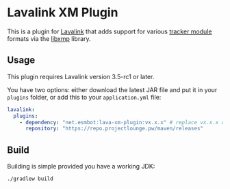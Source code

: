 # Lavalink XM Plugin
This is a plugin for [Lavalink](https://github.com/freyacodes/Lavalink) that adds support for various [tracker module](https://en.wikipedia.org/wiki/Module_file) formats via the [libxmp](https://github.com/libxmp/libxmp) library.

## Usage
This plugin requires Lavalink version 3.5-rc1 or later.

You have two options: either download the latest JAR file and put it in your `plugins` folder, or add this to your `application.yml` file:
```yaml
lavalink:
  plugins:
    - dependency: "net.esmbot:lava-xm-plugin:vx.x.x" # replace vx.x.x with the latest release tag
      repository: "https://repo.projectlounge.pw/maven/releases"
```

## Build
Building is simple provided you have a working JDK:
```sh
./gradlew build
```